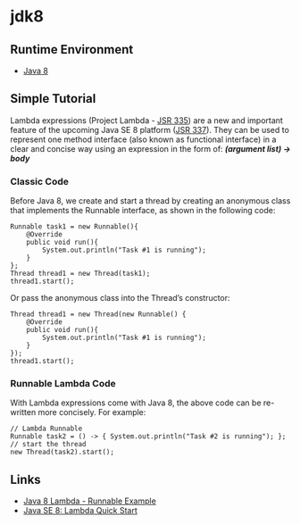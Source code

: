 # jdk8

## Runtime Environment
 - [Java 8](http://www.oracle.com/technetwork/java/javase/downloads/jdk8-downloads-2133151.html)

## Simple Tutorial

Lambda expressions (Project Lambda - [JSR 335](https://www.jcp.org/en/jsr/detail?id=335)) are a new and important feature of the upcoming Java SE 8 platform ([JSR 337](https://www.jcp.org/en/jsr/detail?id=337)). They can be used to represent one method interface (also known as functional interface) in a clear and concise way using an expression in the form of:
_**(argument list) -> body**_

### Classic Code

Before Java 8, we create and start a thread by creating an anonymous class that implements the Runnable interface, as shown in the following code:
```
Runnable task1 = new Runnable(){
	@Override
	public void run(){
		System.out.println("Task #1 is running");
	}
};
Thread thread1 = new Thread(task1);
thread1.start();
```

Or pass the anonymous class into the Thread’s constructor:
```
Thread thread1 = new Thread(new Runnable() {
	@Override
	public void run(){
		System.out.println("Task #1 is running");
	}
});
thread1.start();
```

### Runnable Lambda Code

With Lambda expressions come with Java 8, the above code can be re-written more concisely. For example:
```
// Lambda Runnable
Runnable task2 = () -> { System.out.println("Task #2 is running"); };
// start the thread
new Thread(task2).start();
```

## Links
- [Java 8 Lambda - Runnable Example](http://www.codejava.net/java-core/the-java-language/java-8-lambda-runnable-example)
- [Java SE 8: Lambda Quick Start](http://www.oracle.com/webfolder/technetwork/tutorials/obe/java/Lambda-QuickStart/index.html)
